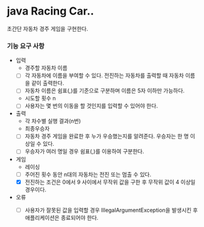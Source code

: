 # java Racing Car..
초간단 자동차 경주 게임을 구현한다.

### 기능 요구 사항
- 입력
  - 경주할 자동차 이름
  - [ ] 각 자동차에 이름을 부여할 수 있다. 전진하는 자동차를 출력할 때 자동차 이름을 같이 출력한다.
  - [ ] 자동차 이름은 쉼표(,)를 기준으로 구분하며 이름은 5자 이하만 가능하다.
  - 시도할 횟수 n
  - [ ] 사용자는 몇 번의 이동을 할 것인지를 입력할 수 있어야 한다.
- 출력
  - 각 차수별 실행 결과(n번)
  - 최종우승자
  - [ ] 자동차 경주 게임을 완료한 후 누가 우승했는지를 알려준다. 우승자는 한 명 이상일 수 있다.
  - [ ] 우승자가 여러 명일 경우 쉼표(,)를 이용하여 구분한다.
- 게임
  - 레이싱
  - [ ] 주어진 횟수 동안 n대의 자동차는 전진 또는 멈출 수 있다.
  - [x] 전진하는 조건은 0에서 9 사이에서 무작위 값을 구한 후 무작위 값이 4 이상일 경우이다.
- 오류
  - [ ] 사용자가 잘못된 값을 입력할 경우 IllegalArgumentException을 발생시킨 후 애플리케이션은 종료되어야 한다.

